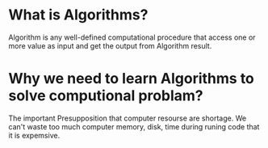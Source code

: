 # What is Algorithms?
Algorithm is any well-defined computational procedure that access one or more value as input and get the output from Algorithm result.

# Why we need to learn Algorithms to solve computional problam?
The important Presupposition that computer resourse are shortage. We can't waste too much computer memory, disk, time during runing code that it is expemsive.